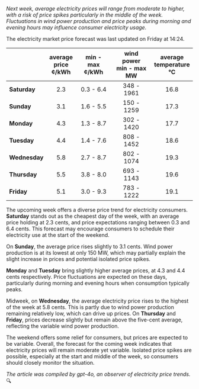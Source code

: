 *Next week, average electricity prices will range from moderate to higher, with a risk of price spikes particularly in the middle of the week. Fluctuations in wind power production and price peaks during morning and evening hours may influence consumer electricity usage.*

The electricity market price forecast was last updated on Friday at 14:24.

|        | average<br>price<br>¢/kWh | min - max<br>¢/kWh | wind power<br>min - max<br>MW | average<br>temperature<br>°C |
|:-------|:----------------:|:----------------:|:-------------:|:-------------:|
| **Saturday** | 2.3 | 0.3 - 6.4 | 348 - 1961 | 16.8 |
| **Sunday** | 3.1 | 1.6 - 5.5 | 150 - 1259 | 17.3 |
| **Monday** | 4.3 | 1.3 - 8.7 | 302 - 1420 | 17.7 |
| **Tuesday** | 4.4 | 1.4 - 7.6 | 808 - 1452 | 18.6 |
| **Wednesday** | 5.8 | 2.7 - 8.7 | 802 - 1074 | 19.3 |
| **Thursday** | 5.5 | 3.8 - 8.0 | 693 - 1143 | 19.6 |
| **Friday** | 5.1 | 3.0 - 9.3 | 783 - 1222 | 19.1 |

The upcoming week offers a diverse price trend for electricity consumers. **Saturday** stands out as the cheapest day of the week, with an average price holding at 2.3 cents, and price expectations ranging between 0.3 and 6.4 cents. This forecast may encourage consumers to schedule their electricity use at the start of the weekend.

On **Sunday**, the average price rises slightly to 3.1 cents. Wind power production is at its lowest at only 150 MW, which may partially explain the slight increase in prices and potential isolated price spikes.

**Monday** and **Tuesday** bring slightly higher average prices, at 4.3 and 4.4 cents respectively. Price fluctuations are expected on these days, particularly during morning and evening hours when consumption typically peaks.

Midweek, on **Wednesday**, the average electricity price rises to the highest of the week at 5.8 cents. This is partly due to wind power production remaining relatively low, which can drive up prices. On **Thursday** and **Friday**, prices decrease slightly but remain above the five-cent average, reflecting the variable wind power production.

The weekend offers some relief for consumers, but prices are expected to be variable. Overall, the forecast for the coming week indicates that electricity prices will remain moderate yet variable. Isolated price spikes are possible, especially at the start and middle of the week, so consumers should closely monitor the situation.

*The article was compiled by gpt-4o, an observer of electricity price trends.* 🔍
